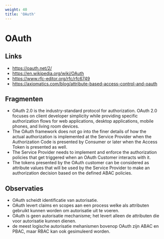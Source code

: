 ```yaml
---
weight: 40
title: 'OAuth'
---
```


# OAuth

## Links
- https://oauth.net/2/
- https://en.wikipedia.org/wiki/OAuth
- https://www.rfc-editor.org/rfc/rfc6749
- https://axiomatics.com/blog/attribute-based-access-control-and-oauth

## Fragmenten
- OAuth 2.0 is the industry-standard protocol for authorization. OAuth 2.0 focuses on client developer simplicity while providing specific authorization flows for web applications, desktop applications, mobile phones, and living room devices.
- The OAuth framework does not go into the finer details of how the actual authorization is implemented at the Service Provider when the Authorization Code is presented by Consumer or later when the Access Token is presented as well.
- The Service Provider needs to implement and enforce the authorization policies that get triggered when an OAuth Customer interacts with it.
- The tokens presented by the OAuth customer can be considered as attribute values that will be used by the Service Provider to make an authorization decision based on the defined ABAC policies.

## Observaties
- OAuth scheidt identificatie van autorisatie.
- OAuth levert claims en scopes aan een process welke als attributen gebruikt kunnen worden om autorisatie uit te voeren.
- OAuth is geen autorisatie mechanisme; het levert alleen de attributen die voor autorisatie kunnen dienen.
- de meest logische autorisatie mehanismen bovenop OAuth zijn ABAC en PBAC, maar RBAC kan ook gesimuleerd worden.
